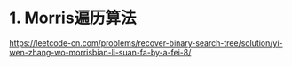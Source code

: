 # 1. Morris遍历算法



https://leetcode-cn.com/problems/recover-binary-search-tree/solution/yi-wen-zhang-wo-morrisbian-li-suan-fa-by-a-fei-8/















